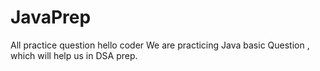 # JavaPrep
All practice question 
hello coder
We are practicing Java basic Question , which will help us in DSA prep.
